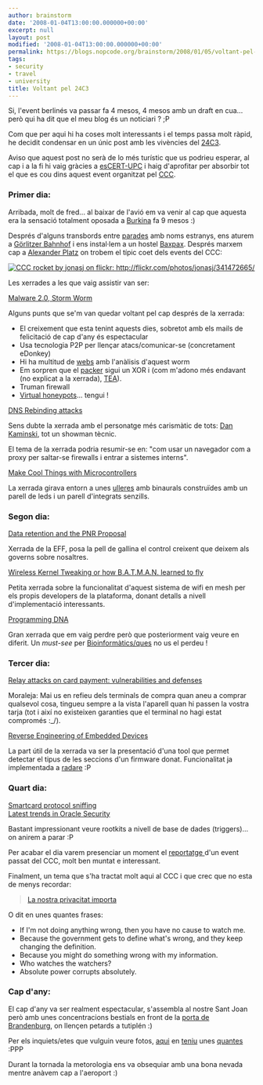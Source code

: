 ```yaml
---
author: brainstorm
date: '2008-01-04T13:00:00.000000+00:00'
excerpt: null
layout: post
modified: '2008-01-04T13:00:00.000000+00:00'
permalink: https://blogs.nopcode.org/brainstorm/2008/01/05/voltant-pel-24c3/
tags:
- security
- travel
- university
title: Voltant pel 24C3
---
```


Si, l'event berlinés va passar fa 4 mesos, 4 mesos amb un draft en cua... però qui ha dit que el meu blog és un noticiari ? ;P

Com que per aqui hi ha coses molt interessants i el temps passa molt ràpid, he decidit condensar en un únic post amb les vivències del [24C3][1].

Aviso que aquest post no serà de lo més turístic que us podrieu esperar, al cap i a la fi hi vaig gràcies a [esCERT-UPC][2] i haig d'aprofitar per absorbir tot el que es cou dins aquest event organitzat pel [CCC][3].

<!--more-->

### Primer dia:

Arribada, molt de fred... al baixar de l'avió em va venir al cap que aquesta era la sensació totalment oposada a [Burkina][4] fa 9 mesos :) 

Després d'alguns transbords entre [parades][5] amb noms estranys, ens aturem a [Görlitzer Bahnhof][6] i ens instal·lem a un hostel [Baxpax][7]. Després marxem cap a [Alexander Platz][8] on trobem el típic coet dels events del CCC:

<center>
  <a class="imagelink" href="https://flickr.com/photos/jonasj/341472665/sizes/l/" title="CCC rocket by jonasj on flickr: https://flickr.com/photos/jonasj/341472665/"><img id="image102" src="http://blogs.nopcode.org/brainstorm/wp-content/uploads/2008/03/ccc_rocket.thumbnail.jpg" alt="CCC rocket by jonasj on flickr: http://flickr.com/photos/jonasj/341472665/" /></a>
</center>

Les xerrades a les que vaig assistir van ser:

[Malware 2.0, Storm Worm][9]

Alguns punts que se'm van quedar voltant pel cap després de la xerrada:

*   El creixement que esta tenint aquests dies, sobretot amb els mails de felicitació de cap d'any és espectacular
*   Usa tecnologia P2P per llençar atacs/comunicar-se (concretament eDonkey)
*   Hi ha multitud de [webs][10] amb l'anàlisis d'aquest worm
*   Em sorpren que el [packer][11] sigui un XOR i (com m'adono més endavant (no explicat a la xerrada), [TEA][12]).
*   Truman firewall
*   [Virtual honeypots][13]... tengui !

[DNS Rebinding attacks][14]

Sens dubte la xerrada amb el personatge més carismàtic de tots: [Dan Kaminski][15], tot un showman tècnic.

El tema de la xerrada podria resumir-se en: "com usar un navegador com a proxy per saltar-se firewalls i entrar a sistemes interns".

[Make Cool Things with Microcontrollers][16]

La xerrada girava entorn a unes [ulleres][17] amb binaurals construïdes amb un parell de leds i un parell d'integrats senzills.

### Segon dia:

[Data retention and the PNR Proposal][18]

Xerrada de la EFF, posa la pell de gallina el control creixent que deixem als governs sobre nosaltres.

[Wireless Kernel Tweaking or how B.A.T.M.A.N. learned to fly][19]

Petita xerrada sobre la funcionalitat d'aquest sistema de wifi en mesh per els propis developers de la plataforma, donant detalls a nivell d'implementació interessants.

[Programming DNA][20]

Gran xerrada que em vaig perdre però que posteriorment vaig veure en diferit. Un *must-see* per [Bioinformàtics/ques][21] no us el perdeu !

### Tercer dia:

[Relay attacks on card payment: vulnerabilities and defenses][22]

Moraleja: Mai us en refieu dels terminals de compra quan aneu a comprar qualsevol cosa, tingueu sempre a la vista l'aparell quan hi passen la vostra tarja (tot i així no existeixen garanties que el terminal no hagi estat compromés :_/).

[Reverse Engineering of Embedded Devices][23]

La part útil de la xerrada va ser la presentació d'una tool que permet detectar el tipus de les seccions d'un firmware donat. Funcionalitat ja implementada a [radare][24] :P 

### Quart dia:

[Smartcard protocol sniffing][25]  
[Latest trends in Oracle Security][26]

Bastant impressionant veure rootkits a nivell de base de dades (triggers)... on anirem a parar :P 

Per acabar el dia varem presenciar un moment el [reportatge ][27] d'un event passat del CCC, molt ben muntat e interessant.

Finalment, un tema que s'ha tractat molt aqui al CCC i que crec que no esta de menys recordar:

> [La nostra privacitat importa][28]

O dit en unes quantes frases:

*   If I'm not doing anything wrong, then you have no cause to watch me.
*   Because the government gets to define what's wrong, and they keep changing the definition.
*   Because you might do something wrong with my information.
*   Who watches the watchers?
*   Absolute power corrupts absolutely.

### Cap d'any:

El cap d'any va ser realment espectacular, s'assembla al nostre Sant Joan però amb unes concentracions bestials en front de la [porta de Brandenburg][29], on llençen petards a tutiplén :) 

Per els inquiets/etes que vulguin veure fotos, [aqui][30] en [teniu][31] unes [quantes][32] :PPP

Durant la tornada la metorologia ens va obsequiar amb una bona nevada mentre anàvem cap a l'aeroport :)

 [1]: https://events.ccc.de/congress/2007/Main_Page
 [2]: https://escert.upc.edu/
 [3]: https://es.wikipedia.org/wiki/Chaos_Computer_Club
 [4]: https://blogs.nopcode.org/brainstorm/2007/05/08/burkina-faso-viatge-1er-dia/
 [5]: https://es.wikipedia.org/wiki/Metro_de_Berl%C3%ADn
 [6]: https://de.wikipedia.org/wiki/G%C3%B6rlitzer_Bahnhof
 [7]: https://www.baxpax.de/
 [8]: https://es.wikipedia.org/wiki/Alexanderplatz
 [9]: https://events.ccc.de/congress/2007/Fahrplan/events/2318.en.html
 [10]: https://www.offensivecomputing.net/?q=node/593
 [11]: https://www.antirootkit.com/articles/eye-of-the-storm-worm/Peacomm-C-Cracking-the-nutshell.html
 [12]: https://en.wikipedia.org/wiki/Tiny_Encryption_Algorithm
 [13]: https://www.amazon.com/Virtual-Honeypots-Tracking-Intrusion-Detection/dp/0321336321/ref=pd_bbs_sr_1?ie=UTF8&s=books&qid=1204486936&sr=8-1
 [14]: https://crypto.stanford.edu/dns/
 [15]: https://www.doxpara.com/
 [16]: https://events.ccc.de/congress/2007/Fahrplan/events/2214.en.html
 [17]: https://www.instructables.com/id/S7VSPYKF4KSGEYI/
 [18]: https://events.ccc.de/congress/2007/Fahrplan/events/2383.en.html
 [19]: https://events.ccc.de/congress/2007/Fahrplan/events/2292.en.html
 [20]: https://events.ccc.de/congress/2007/Fahrplan/events/2329.en.html
 [21]: https://video.google.com/videoplay?docid=-6950604815683841321
 [22]: https://events.ccc.de/congress/2007/Fahrplan/events/2289.en.html
 [23]: https://events.ccc.de/congress/2007/Fahrplan/events/2166.en.html
 [24]: https://radare.nopcode.org/
 [25]: https://events.ccc.de/congress/2007/Fahrplan/events/2364.en.html
 [26]: https://events.ccc.de/congress/2007/Fahrplan/events/2354.en.html
 [27]: https://mirror.verbrennung.org/video/camp/chaos-communication-camp-2007.m4v.torrent
 [28]: https://yro.slashdot.org/article.pl?sid=07/07/10/2054219
 [29]: https://en.wikipedia.org/wiki/Brandenburg_Gate
 [30]: https://www.flickr.com/search/?q=brandenburg+gate&m=tags
 [31]: https://www.flickr.com/search/?q=reichtag&m=tags
 [32]: https://www.flickr.com/search/?q=berlin+wall&m=tags